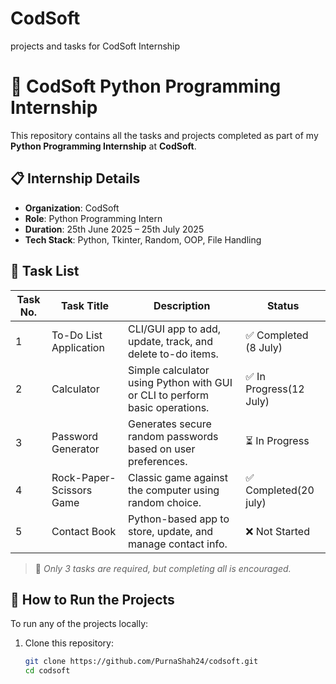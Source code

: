 # CodSoft
projects and tasks for CodSoft Internship

# 🐍 CodSoft Python Programming Internship

This repository contains all the tasks and projects completed as part of my **Python Programming Internship** at **CodSoft**.

## 📋 Internship Details

- **Organization**: CodSoft
- **Role**: Python Programming Intern
- **Duration**: 25th June 2025 – 25th July 2025
- **Tech Stack**: Python, Tkinter, Random, OOP, File Handling

## 📁 Task List

| Task No. | Task Title              | Description                                                                 | Status       |
|----------|-------------------------|-----------------------------------------------------------------------------|--------------|
| 1        | To-Do List Application  | CLI/GUI app to add, update, track, and delete to-do items.                 | ✅ Completed (8 July) |
| 2        | Calculator              | Simple calculator using Python with GUI or CLI to perform basic operations.| ✅ In Progress(12 July) |
| 3        | Password Generator      | Generates secure random passwords based on user preferences.               | ⏳ In Progress |
| 4        | Rock-Paper-Scissors Game| Classic game against the computer using random choice.                     | ✅ Completed(20 july) |
| 5        | Contact Book            | Python-based app to store, update, and manage contact info.                | ❌ Not Started |

> 📌 *Only 3 tasks are required, but completing all is encouraged.*

## 🚀 How to Run the Projects

To run any of the projects locally:

1. Clone this repository:
   ```bash
   git clone https://github.com/PurnaShah24/codsoft.git
   cd codsoft

